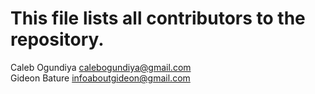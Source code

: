 # This file lists all contributors to the repository.

Caleb Ogundiya <calebogundiya@gmail.com>  
Gideon Bature <infoaboutgideon@gmail.com>
